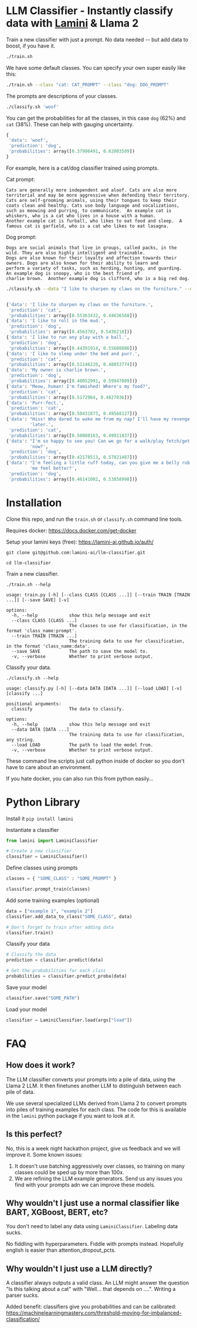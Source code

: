 # LLM Classifier - Instantly classify data with [Lamini](https://lamini.ai) & Llama 2

Train a new classifier with just a prompt. No data needed -- but add data to boost, if you have it.

```bash
./train.sh
```

We have some default classes. You can specify your own super easily like this:
```bash
./train.sh --class "cat: CAT_PROMPT" --class "dog: DOG_PROMPT"
```
The prompts are descriptions of your classes.

```bash
./classify.sh 'woof'
```

You can get the probabilities for all the classes, in this case `dog` (62%) and `cat` (38%). These can help with gauging uncertainty.
```python
{
 'data': 'woof',
 'prediction': 'dog',
 'probabilities': array([0.37996491, 0.62003509])
}
```

For example, here is a cat/dog classifier trained using prompts.

Cat prompt:

```
Cats are generally more independent and aloof. Cats are also more territorial and may be more aggressive when defending their territory.
Cats are self-grooming animals, using their tongues to keep their coats clean and healthy. Cats use body language and vocalizations,
such as meowing and purring, to communicate.  An example cat is whiskers, who is a cat who lives in a house with a human.
Another example cat is furball, who likes to eat food and sleep.  A famous cat is garfield, who is a cat who likes to eat lasagna.
```

Dog prompt:
```
Dogs are social animals that live in groups, called packs, in the wild. They are also highly intelligent and trainable.
Dogs are also known for their loyalty and affection towards their owners. Dogs are also known for their ability to learn and
perform a variety of tasks, such as herding, hunting, and guarding.  An example dog is snoopy, who is the best friend of
charlie brown.  Another example dog is clifford, who is a big red dog.
```

```bash
./classify.sh --data "I like to sharpen my claws on the furniture." --data "I like to roll in the mud." --data "I like to run any play with a ball." --data "I like to sleep under the bed and purr." --data "My owner is charlie brown." --data "Meow, human! I'm famished! Where's my food?" --data "Purr-fect." --data "Hiss! Who dared to wake me from my nap? I'll have my revenge... later." --data "I'm so happy to see you! Can we go for a walk/play fetch/get treats now?" --data "I'm feeling a little ruff today, can you give me a belly rub to make me feel better?"
```

```python

{'data': 'I like to sharpen my claws on the furniture.',
 'prediction': 'cat',
 'probabilities': array([0.55363432, 0.44636568])}
{'data': 'I like to roll in the mud.',
 'prediction': 'dog',
 'probabilities': array([0.4563782, 0.5436218])}
{'data': 'I like to run any play with a ball.',
 'prediction': 'dog',
 'probabilities': array([0.44391914, 0.55608086])}
{'data': 'I like to sleep under the bed and purr.',
 'prediction': 'cat',
 'probabilities': array([0.51146226, 0.48853774])}
{'data': 'My owner is charlie brown.',
 'prediction': 'dog',
 'probabilities': array([0.40052991, 0.59947009])}
{'data': "Meow, human! I'm famished! Where's my food?",
 'prediction': 'cat',
 'probabilities': array([0.5172964, 0.4827036])}
{'data': 'Purr-fect.',
 'prediction': 'cat',
 'probabilities': array([0.50431873, 0.49568127])}
{'data': "Hiss! Who dared to wake me from my nap? I'll have my revenge... "
         'later.',
 'prediction': 'cat',
 'probabilities': array([0.50088163, 0.49911837])}
{'data': "I'm so happy to see you! Can we go for a walk/play fetch/get treats "
         'now?',
 'prediction': 'dog',
 'probabilities': array([0.42178513, 0.57821487])}
{'data': "I'm feeling a little ruff today, can you give me a belly rub to make "
         'me feel better?',
 'prediction': 'dog',
 'probabilities': array([0.46141002, 0.53858998])}
```

# Installation

Clone this repo, and run the `train.sh` or `classify.sh` command line tools.  

Requires docker: https://docs.docker.com/get-docker 

Setup your lamini keys (free): https://lamini-ai.github.io/auth/

`git clone git@github.com:lamini-ai/llm-classifier.git`

`cd llm-classifier`

Train a new classifier.

```
./train.sh --help

usage: train.py [-h] [--class CLASS [CLASS ...]] [--train TRAIN [TRAIN ...]] [--save SAVE] [-v]

options:
  -h, --help            show this help message and exit
  --class CLASS [CLASS ...]
                        The classes to use for classification, in the format 'class_name:prompt'.
  --train TRAIN [TRAIN ...]
                        The training data to use for classification, in the format 'class_name:data'.
  --save SAVE           The path to save the model to.
  -v, --verbose         Whether to print verbose output.

```

Classify your data.

```
./classify.sh --help

usage: classify.py [-h] [--data DATA [DATA ...]] [--load LOAD] [-v] [classify ...]

positional arguments:
  classify              The data to classify.

options:
  -h, --help            show this help message and exit
  --data DATA [DATA ...]
                        The training data to use for classification, any string.
  --load LOAD           The path to load the model from.
  -v, --verbose         Whether to print verbose output.

```

These command line scripts just call python inside of docker so you don't have to care about an environment.  

If you hate docker, you can also run this from python easily...


# Python Library

Install it
`pip install lamini`

Instantiate a classifier

```python
from lamini import LaminiClassifier

# Create a new classifier
classifier = LaminiClassifier()
```

Define classes using prompts

```python
classes = { "SOME_CLASS" : "SOME_PROMPT" }

classifier.prompt_train(classes)
```

Add some training examples (optional)

```python
data = ["example 1", "example 2"]
classifier.add_data_to_class("SOME_CLASS", data)

# Don't forget to train after adding data
classifier.train()
```

Classify your data

```python
# Classify the data
prediction = classifier.predict(data)

# Get the probabilities for each class
probabilities = classifier.predict_proba(data)
```

Save your model

```python
classifier.save("SOME_PATH")
```

Load your model
```python
classifier = LaminiClassifier.load(args["load"])
```

# FAQ

## How does it work?

The LLM classifier converts your prompts into a pile of data, using the Llama 2 LLM. It then finetunes another LLM to distinguish between each pile of data.  

We use several specialized LLMs derived from Llama 2 to convert prompts into piles of training examples for each class.  The code for this is available
in the `lamini` python package if you want to look at it. 

## Is this perfect?

No, this is a week night hackathon project, give us feedback and we will improve it.  Some known issues:

1. It doesn't use batching aggressively over classes, so training on many classes could be sped up by more than 100x.
2. We are refining the LLM example generators. Send us any issues you find with your prompts adn we can improve these models.

## Why wouldn't I just use a normal classifier like BART, XGBoost, BERT, etc?

You don't need to label any data using `LaminiClassifier`.  Labeling data sucks.

No fiddling with hyperparameters. Fiddle with prompts instead.  Hopefully english is easier than attention_dropout_pcts.

## Why wouldn't I just use a LLM directly?

A classifier always outputs a valid class.  An LLM might answer the question "Is this talking about a cat" with "Well... that depends on ....".  Writing a parser sucks.

Added benefit: classifiers give you probabilities and can be calibrated: https://machinelearningmastery.com/threshold-moving-for-imbalanced-classification/


